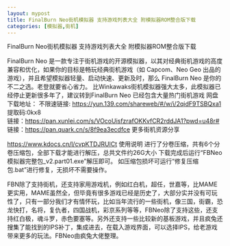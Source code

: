```yaml
---
layout: mypost
title: FinalBurn Neo街机模拟器 支持游戏列表大全 附模拟器ROM整合版下载 
categories: [模拟器,街机]
---
```


FinalBurn Neo街机模拟器 支持游戏列表大全 附模拟器ROM整合版下载                     

FinalBurn Neo 是一款专注于街机游戏的开源模拟器，以其对经典街机游戏的高度兼容和优化，如果你的目标是畅玩经典街机游戏（如 Capcom、Neo Geo 出品的游戏），并且希望模拟器轻量、启动快速、更新及时，那么 FinalBurn Neo 是你的不二之选。老登就要省心省力。
比Winkawaks街机模拟器强大太多，此模拟器已经停止更新很多年了，建议转到FinalBurn Neo
已经包含大量热门街机游戏
网盘下载地址：
不限速链接: https://yun.139.com/shareweb/#/w/i/2qidF9TSBQxa1  提取码:0kx8  
链接：https://pan.xunlei.com/s/VOcoUisfzrafOKKvfCR2rddJA1?pwd=u48r#
链接：https://pan.quark.cn/s/8f9ea3ecdfce
更多街机资源分享

https://www.kdocs.cn/l/cvpKTDJRUlCt
使用说明
进行了分卷压缩，共有6个分卷压缩包，全部下载才能进行解压，总共文件约26G大小
下载完成后运行“FBNeo模拟器完整包_v2.part01.exe”解压即可。
如压缩包损坏可运行“修复压缩包.bat”进行修复，无损坏不需要操作。


FBN除了支持街机，还支持家用游戏机，例如红白机，超任，世嘉等，比MAME更实用，MAME虽然全，但毕竟有很多游戏已经是历史了，大部分实并没有可玩性了，只有一部分我们才有情怀玩，比如当年流行的一些街机，像三国，街霸，恐龙快打，名将，复仇者，四国战机，彩京系列等等，FBNeo除了支持这些，还支持红白极，魂斗罗，赤色要塞等。另外还支持一些比较新的基板游戏，并且疯兔还搜集了能找到的IPS补丁，集成进去，在载入游戏界面，可以选择IPS，给老游戏带来更多的玩法。FBNeo由疯兔大佬整理。





